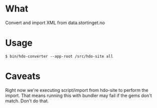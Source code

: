 What
====

Convert and import XML from data.stortinget.no

Usage
=====

    $ bin/hdo-converter --app-root /src/hdo-site all

Caveats
=======

Right now we're executing script/import from hdo-site to perform the import. That means running this with bundler may fail if the gems don't match. Don't do that.